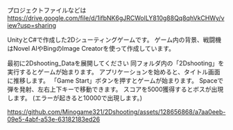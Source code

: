 プロジェクトファイルなどは　https://drive.google.com/file/d/1ifbNK6gJRCWolLY810g88Qq8qhVkCHWy/view?usp=sharing

UnityとC#で作成した2Dシューティングゲームです。
ゲーム内の背景、戦闘機はNovel AIやBingのImage Creatorを使って作成しています。


最初に2Dshooting_Dataを展開してください
同フォルダ内の「2Dshooting」を実行するとゲームが始まります。
アプリケーションを始めると、タイトル画面に推移します。
「Game Start」ボタンを押すとゲームが始まります。
Spaceで弾を発射、左右上下キーで移動できます。
スコアを5000獲得するとボスが出現します。
(エラーが起きると10000で出現します。)



https://github.com/Minogame321/2Dshooting/assets/128656868/a7aa0eeb-09e5-4abf-a53e-63182183ed26




